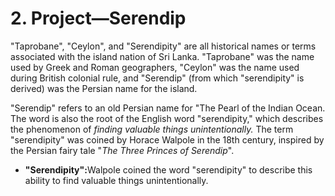 # 2. Project—Serendip

"Taprobane", "Ceylon", and "Serendipity" are all historical names or terms associated with the island nation of Sri Lanka. "Taprobane" was the name used by Greek and Roman geographers, "Ceylon" was the name used during British colonial rule, and "Serendip" (from which "serendipity" is derived) was the Persian name for the island.

"Serendip" refers to an old Persian name for "The Pearl of the Indian Ocean. The word is also the root of the English word "serendipity," which describes the phenomenon of _finding valuable things unintentionally._ The term "serendipity" was coined by Horace Walpole in the 18th century, inspired by the Persian fairy tale "_The Three Princes of Serendip_".&#x20;

* **"Serendipity":**&#x57;alpole coined the word "serendipity" to describe this ability to find valuable things unintentionally.&#x20;
